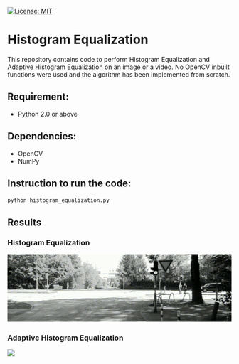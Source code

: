 [![License: MIT](https://img.shields.io/badge/License-MIT-yellow.svg)](https://opensource.org/licenses/MIT)

# Histogram Equalization
This repository contains code to perform Histogram Equalization and Adaptive Histogram Equalization on an image or a video. No OpenCV inbuilt functions were used and the algorithm has been implemented from scratch.

## Requirement:
  - Python 2.0 or above

## Dependencies:
  - OpenCV
  - NumPy
 
## Instruction to run the code:
```
python histogram_equalization.py
```

## Results
### Histogram Equalization
<img src = https://github.com/abhijitmahalle/histogram_equalization/blob/master/gif/histogram_equalization.gif/>  

### Adaptive Histogram Equalization
<img src = https://github.com/abhijitmahalle/histogram_equalization/blob/master/gif/ahe.gif/>

